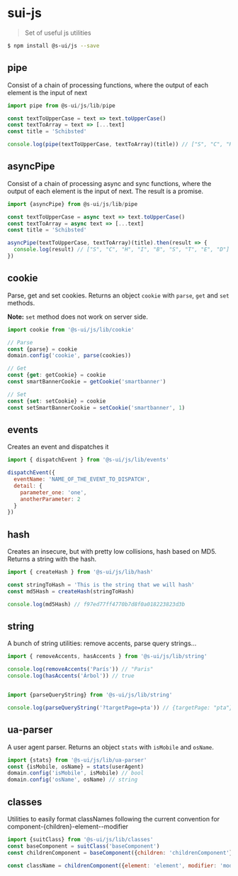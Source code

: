 # sui-js
> Set of useful js utilities

```sh
$ npm install @s-ui/js --save
```

## pipe
Consist of a chain of processing functions, where the output of each element is the input of next

```js
import pipe from @s-ui/js/lib/pipe

const textToUpperCase = text => text.toUpperCase()
const textToArray = text => [...text]
const title = 'Schibsted'

console.log(pipe(textToUpperCase, textToArray)(title)) // ["S", "C", "H", "I", "B", "S", "T", "E", "D"]
```

## asyncPipe
Consist of a chain of processing async and sync functions, where the output of each element is the input of next. The result is a promise.

```js
import {asyncPipe} from @s-ui/js/lib/pipe

const textToUpperCase = async text => text.toUpperCase()
const textToArray = async text => [...text]
const title = 'Schibsted'

asyncPipe(textToUpperCase, textToArray)(title).then(result => {
  console.log(result) // ["S", "C", "H", "I", "B", "S", "T", "E", "D"]
})
```

## cookie
Parse, get and set cookies. Returns an object `cookie` with `parse`, `get` and `set` methods.

**Note:** `set` method does not work on server side.

```js
import cookie from '@s-ui/js/lib/cookie'

// Parse
const {parse} = cookie
domain.config('cookie', parse(cookies))

// Get
const {get: getCookie} = cookie
const smartBannerCookie = getCookie('smartbanner')

// Set
const {set: setCookie} = cookie
const setSmartBannerCookie = setCookie('smartbanner', 1)
```

## events
Creates an event and dispatches it

```js
import { dispatchEvent } from '@s-ui/js/lib/events'

dispatchEvent({
  eventName: 'NAME_OF_THE_EVENT_TO_DISPATCH',
  detail: {
    parameter_one: 'one',
    anotherParameter: 2
  }
})
```

## hash
Creates an insecure, but with pretty low collisions, hash based on MD5. Returns a string with the hash.

```js
import { createHash } from '@s-ui/js/lib/hash'

const stringToHash = 'This is the string that we will hash'
const md5Hash = createHash(stringToHash)

console.log(md5Hash) // f97ed77ff4770b7d8f0a018223823d3b
```

## string
A bunch of string utilities: remove accents, parse query strings...

```js
import { removeAccents, hasAccents } from '@s-ui/js/lib/string'

console.log(removeAccents('París')) // "Paris"
console.log(hasAccents('Árbol')) // true


import {parseQueryString} from '@s-ui/js/lib/string'

console.log(parseQueryString('?targetPage=pta')) // {targetPage: "pta"}
```

## ua-parser
A user agent parser. Returns an object `stats` with `isMobile` and `osName`.

```js
import {stats} from '@s-ui/js/lib/ua-parser'
const {isMobile, osName} = stats(userAgent)
domain.config('isMobile', isMobile) // bool
domain.config('osName', osName) // string
```

## classes
Utilities to easily format classNames following the current convention for component-{children}-element--modifier

```js
import {suitClass} from '@s-ui/js/lib/classes'
const baseComponent = suitClass('baseComponent')
const childrenComponent = baseComponent({children: 'childrenComponent'})

const className = childrenComponent({element: 'element', modifier: 'modifier'}) // outputs: baseComponent-childrenComponent-element--modifier
```
